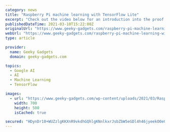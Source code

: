 ```yaml
---
category: news
title: "Raspberry Pi machine learning with TensorFlow Lite"
excerpt: "Check out the video below for an introduction into the proof of concept tutorial. “TensorFlow Lite allows you to take the same ML models used with TensorFlow (with some tweaks) and deploy them ..."
publishedDateTime: 2021-03-10T15:22:00Z
originalUrl: "https://www.geeky-gadgets.com/raspberry-pi-machine-learning-with-tensorflow-lite/"
webUrl: "https://www.geeky-gadgets.com/raspberry-pi-machine-learning-with-tensorflow-lite/"
type: article

provider:
  name: Geeky Gadgets
  domain: geeky-gadgets.com

topics:
  - Google AI
  - AI
  - Machine Learning
  - TensorFlow

images:
  - url: "https://www.geeky-gadgets.com/wp-content/uploads/2021/03/Raspberry-Pi-TensorFlow.jpg"
    width: 700
    height: 500
    isCached: true

secured: "HDynDr10+WUZzlgKKXnR9vkdhGQhlgKNnlkxrJsbZbW5eGDl4h46jyeekO0e0/v8nxvbTDhW/f2TCgArnAEnDE7q2T7YZN1pgXk91NA1Lg8ByLETzWytAC9/Xtlv/EaVn8ZulQwQQ7RFHl98w/lHKg1tIidbrqhYadEMzAPC8Znrw+pXxQv4eRjNhuG2M9MvDSu4wL0JfyAqdA52lX2eoxeT5ElVYWEXPQsObEg5Mvc3HKDIE+kuWJsttihM2EGgT9TUYd4TPnf4VOITVXsaqGUwtd3cdUjBobAJPELnwhdRLALJZ3mNNXlmAbgk717J+c6wOdyfJ8NJVIU/Yw59hwvXeBlVz+M2O8tDRLHDGXQ=;dgSgZcC8yPK5BO22J3NSEg=="
---
```


